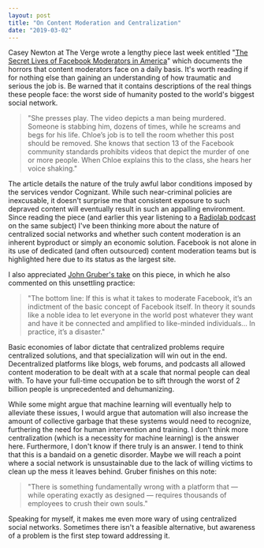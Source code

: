 ```yaml
---
layout: post
title: "On Content Moderation and Centralization"
date: "2019-03-02"
---
```


Casey Newton at The Verge wrote a lengthy piece last week entitled "[The Secret Lives of Facebook Moderators in America](https://www.theverge.com/2019/2/25/18229714/cognizant-facebook-content-moderator-interviews-trauma-working-conditions-arizona)" which documents the horrors that content moderators face on a daily basis. It's worth reading if for nothing else than gaining an understanding of how traumatic and serious the job is. Be warned that it contains descriptions of the real things these people face: the worst side of humanity posted to the world's biggest social network.

> "She presses play. The video depicts a man being murdered. Someone is stabbing him, dozens of times, while he screams and begs for his life. Chloe’s job is to tell the room whether this post should be removed. She knows that section 13 of the Facebook community standards prohibits videos that depict the murder of one or more people. When Chloe explains this to the class, she hears her voice shaking."

The article details the nature of the truly awful labor conditions imposed by the services vendor Cognizant. While such near-criminal policies are inexcusable, it doesn't surprise me that consistent exposure to such depraved content will eventually result in such an appalling environment. Since reading the piece (and earlier this year listening to a [Radiolab podcast](https://www.wnycstudios.org/story/post-no-evil) on the same subject) I've been thinking more about the nature of centralized social networks and whether such content moderation is an inherent byproduct or simply an economic solution. Facebook is not alone in its use of dedicated (and often outsourced) content moderation teams but is highlighted here due to its status as the largest site.

I also appreciated [John Gruber's take](https://daringfireball.net/2019/03/life_as_a_facebook_moderator) on this piece, in which he also commented on this unsettling practice:

> "The bottom line: If this is what it takes to moderate Facebook, it’s an indictment of the basic concept of Facebook itself. In theory it sounds like a noble idea to let everyone in the world post whatever they want and have it be connected and amplified to like-minded individuals… In practice, it’s a disaster."

Basic economies of labor dictate that centralized problems require centralized solutions, and that specialization will win out in the end. Decentralized platforms like blogs, web forums, and podcasts all allowed content moderation to be dealt with at a scale that normal people can deal with. To have your full-time occupation be to sift through the worst of 2 billion people is unprecedented and dehumanizing.

While some might argue that machine learning will eventually help to alleviate these issues, I would argue that automation will also increase the amount of collective garbage that these systems would need to recognize, furthering the need for human intervention and training. I don't think more centralization (which is a necessity for machine learning) is the answer here. Furthermore, I don't know if there truly is an answer. I tend to think that this is a bandaid on a genetic disorder. Maybe we will reach a point where a social network is unsustainable due to the lack of willing victims to clean up the mess it leaves behind. Gruber finishes on this note:

> "There is something fundamentally wrong with a platform that — while operating exactly as designed — requires thousands of employees to crush their own souls."

Speaking for myself, it makes me even more wary of using centralized social networks. Sometimes there isn't a feasible alternative, but awareness of a problem is the first step toward addressing it.
